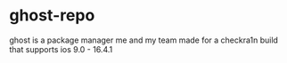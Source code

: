 # ghost-repo
ghost is a package manager me and my team made for a checkra1n build that supports ios 9.0 - 16.4.1
